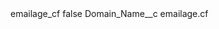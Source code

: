 <?xml version="1.0" encoding="UTF-8"?>
<CustomMetadata xmlns="http://soap.sforce.com/2006/04/metadata" xmlns:xsi="http://www.w3.org/2001/XMLSchema-instance" xmlns:xsd="http://www.w3.org/2001/XMLSchema">
    <label>emailage_cf</label>
    <protected>false</protected>
    <values>
        <field>Domain_Name__c</field>
        <value xsi:type="xsd:string">emailage.cf</value>
    </values>
</CustomMetadata>
